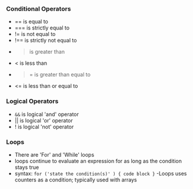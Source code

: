 ### Conditional Operators
- == is equal to
- === is strictly equal to
- != is not equal to
- !== is strictly not equal to
- > is greater than
- < is less than
- >= is greater than equal to
- <= is less than or equal to

### Logical Operators
- `&&` is logical 'and' operator
- || is logical 'or' operator
- ! is logical 'not' operator

### Loops
- There are 'For' and 'While' loops
- loops continue to evaluate an expression  for as long as the condition stays true
- syntax: ```for ('state the condition(s)' ) { code block }```
-Loops uses counters as a condition; typically used with arrays
